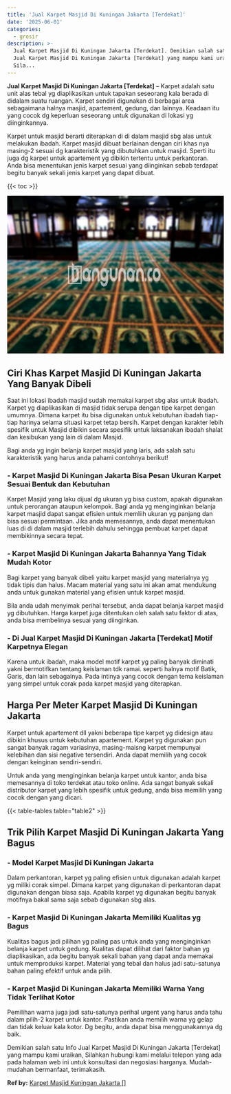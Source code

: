 ```yaml
---
title: 'Jual Karpet Masjid Di Kuningan Jakarta [Terdekat]'
date: '2025-06-01'
categories:
  - grosir
description: >-
  Jual Karpet Masjid Di Kuningan Jakarta [Terdekat]. Demikian salah satu Info
  Jual Karpet Masjid Di Kuningan Jakarta [Terdekat] yang mampu kami uraikan,
  Sila...
---
```


**Jual Karpet Masjid Di Kuningan Jakarta \[Terdekat\]** – Karpet adalah satu unit alas tebal yg diaplikasikan untuk tapakan seseorang kala berada di didalam suatu ruangan. Karpet sendiri digunakan di berbagai area sebagaimana halnya masjid, apartement, gedung, dan lainnya. Keadaan itu yang cocok dg keperluan seseorang untuk digunakan di lokasi yg diinginkannya.

Karpet untuk masjid berarti diterapkan di di dalam masjid sbg alas untuk melakukan ibadah. Karpet masjid dibuat berlainan dengan ciri khas nya masing-2 sesuai dg karakteristik yang dibutuhkan untuk masjid. Sperti itu juga dg karpet untuk apartement yg dibikin tertentu untuk perkantoran. Anda bisa menentukan jenis karpet sesuai yang diinginkan sebab terdapat begitu banyak sekali jenis karpet yang dapat dibuat.

{{< toc >}}

![Jual Karpet Masjid Di Kuningan Jakarta [Terdekat]](/images/grosir-karpet-murah-67.png)

## Ciri Khas Karpet Masjid Di Kuningan Jakarta Yang Banyak Dibeli

Saat ini lokasi ibadah masjid sudah memakai karpet sbg alas untuk ibadah. Karpet yg diaplikasikan di masjid tidak serupa dengan tipe karpet dengan umumnya. Dimana karpet itu bisa digunakan untuk kebutuhan ibadah tiap-tiap harinya selama situasi karpet tetap bersih. Karpet dengan karakter lebih spesifik untuk Masjid dibikin secara spesifik untuk laksanakan ibadah shalat dan kesibukan yang lain di dalam Masjid.

Bagi anda yg ingin belanja karpet masjid yang laris, ada salah satu karakteristik yang harus anda pahami contohnya berikut!

### \- Karpet Masjid Di Kuningan Jakarta Bisa Pesan Ukuran Karpet Sesuai Bentuk dan Kebutuhan

Karpet Masjid yang laku dijual dg ukuran yg bisa custom, apakah digunakan untuk perorangan ataupun kelompok. Bagi anda yg menginginkan belanja karpet masjid dapat sangat efisien untuk memliih ukuran yg panjang dan bisa sesuai permintaan. Jika anda memesannya, anda dapat menentukan luas di di dalam masjid terlebih dahulu sehingga pembuat karpet dapat membikinnya secara tepat.

### \- Karpet Masjid Di Kuningan Jakarta Bahannya Yang Tidak Mudah Kotor

Bagi karpet yang banyak dibeli yaitu karpet masjid yang materialnya yg tidak tipis dan halus. Macam material yang satu ini akan amat mendukung anda untuk gunakan material yang efisien untuk karpet masjid.

Bila anda udah menyimak perihal tersebut, anda dapat belanja karpet masjid yg dibutuhkan. Harga karpet juga ditentukan oleh salah satu faktor di atas, anda bisa membelinya sesuai yang diinginkan.

### \- Di Jual Karpet Masjid Di Kuningan Jakarta \[Terdekat\] Motif Karpetnya Elegan

Karena untuk ibadah, maka model motif karpet yg paling banyak diminati yakni bermotifkan tentang keislaman tdk ramai. seperti halnya motif Batik, Garis, dan lain sebagainya. Pada intinya yang cocok dengan tema keislaman yang simpel untuk corak pada karpet masjid yang diterapkan.

## Harga Per Meter Karpet Masjid Di Kuningan Jakarta

Karpet untuk apartement dll yakni beberapa tipe karpet yg didesign atau dibikin khusus untuk kebutuhan apartement. Karpet yg digunakan pun sangat banyak ragam variasinya, masing-maisng karpet mempunyai kelebihan dan sisi negative tersendiri. Anda dapat memilih yang cocok dengan keinginan sendiri-sendiri.

Untuk anda yang menginginkan belanja karpet untuk kantor, anda bisa memesannya di toko terdekat atau toko online. Ada sangat banyak sekali distributor karpet yang lebih spesifik untuk gedung, anda bisa memilih yang cocok dengan yang dicari.

{{< table-tables table="table2" >}}

## Trik Pilih Karpet Masjid Di Kuningan Jakarta Yang Bagus

### \- Model Karpet Masjid Di Kuningan Jakarta

Dalam perkantoran, karpet yg paling efisien untuk digunakan adalah karpet yg miliki corak simpel. Dimana karpet yang digunakan di perkantoran dapat digunakan dengan biasa saja. Apabila karpet yg digunakan begitu banyak motifnya bakal sama saja sebab digunakan sbg alas.

### \- Karpet Masjid Di Kuningan Jakarta Memiliki Kualitas yg Bagus

Kualitas bagus jadi pilihan yg paling pas untuk anda yang menginginkan belanja karpet untuk gedung. Kualitas dapat dilihat dari faktor bahan yg diaplikasikan, ada begitu banyak sekali bahan yang dapat anda memakai untuk memproduksi karpet. Material yang tebal dan halus jadi satu-satunya bahan paling efektif untuk anda pilih.

### \- Karpet Masjid Di Kuningan Jakarta Memiliki Warna Yang Tidak Terlihat Kotor

Pemilihan warna juga jadi satu-satunya perihal urgent yang harus anda tahu dalam pilih-2 karpet untuk kantor. Pastikan anda memilih warna yg gelap dan tidak keluar kala kotor. Dg begitu, anda dapat bisa menggunakannya dg baik.

Demikian salah satu Info Jual Karpet Masjid Di Kuningan Jakarta \[Terdekat\] yang mampu kami uraikan, Silahkan hubungi kami melalui telepon yang ada pada halaman web ini untuk konsultasi dan negosiasi harganya. Mudah-mudahan bermanfaat, terimakasih.

**Ref by:**  [Karpet Masjid Kuningan Jakarta []](https://id.wikipedia.org/wiki/Karpet)
